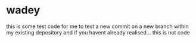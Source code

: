 # wadey
this is some test code
for me to test a new commit on a new branch
within my existing depository
and if you havent already realised...
this is not code
